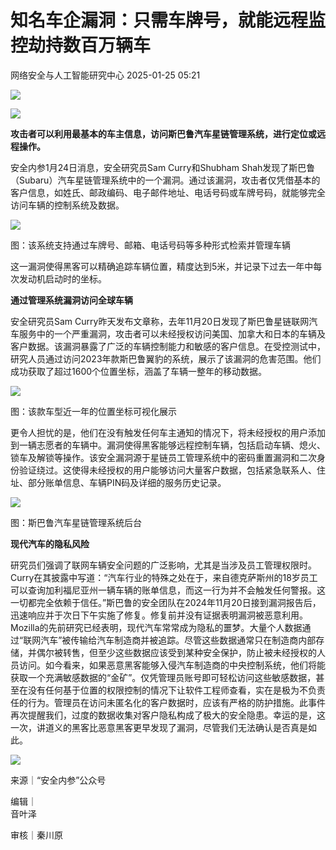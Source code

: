 #  知名车企漏洞：只需车牌号，就能远程监控劫持数百万辆车   
 网络安全与人工智能研究中心   2025-01-25 05:21  
  
![](https://mmbiz.qpic.cn/mmbiz_gif/ezpQRXtYHibykdgfR7Bfd3D5gQ9smYkhUSicwuicfUyAydJhQTRo5N6XPD9LxvGALWdC7ZZVI2R6skN0r8WUhrjcA/640?wx_fmt=gif&from=appmsg "")  
  
![](https://mmbiz.qpic.cn/mmbiz_png/ezpQRXtYHibyiactEVcSjajA6MAI7dVc4xB51OSuTx36k0OvhKI8fNuPCbbu6AlI3WU1RcuicykbfJ0O66icWxTjYQ/640?wx_fmt=png&from=appmsg "")  
  
  
**攻击者可以利用最基本的车主信息，访问斯巴鲁汽车星链管理系统，进行定位或远程操作。**  
  
安全内参1月24日消息，安全研究员Sam Curry和Shubham Shah发现了斯巴鲁（Subaru）汽车星链管理系统中的一个漏洞。通过该漏洞，攻击者仅凭借基本的客户信息，如姓氏、邮政编码、电子邮件地址、电话号码或车牌号码，就能够完全访问车辆的控制系统及数据。  
  
![](https://mmbiz.qpic.cn/mmbiz_jpg/ezpQRXtYHibyiactEVcSjajA6MAI7dVc4xSCTImRgmn7GjHvWCS2n9HhkTXmp4xPsjk2LVWh8nYKEREMA7mDaZEQ/640?wx_fmt=jpeg&from=appmsg "")  
  
图：该系统支持通过车牌号、邮箱、电话号码等多种形式检索并管理车辆  
  
  
这一漏洞使得黑客可以精确追踪车辆位置，精度达到5米，并记录下过去一年中每次发动机启动时的坐标。  
  
  
**通过管理系统漏洞访问全球车辆**  
  
  
安全研究员Sam Curry昨天发布文章称，去年11月20日发现了斯巴鲁星链联网汽车服务中的一个严重漏洞，攻击者可以未经授权访问美国、加拿大和日本的车辆及客户数据。该漏洞暴露了广泛的车辆控制能力和敏感的客户信息。在受控测试中，研究人员通过访问2023年款斯巴鲁翼豹的系统，展示了该漏洞的危害范围。他们成功获取了超过1600个位置坐标，涵盖了车辆一整年的移动数据。  
  
![](https://mmbiz.qpic.cn/mmbiz_jpg/ezpQRXtYHibyiactEVcSjajA6MAI7dVc4xP6tUneRKqDXPib9EJTXsAeX4O9yicWL5zoCfefKQqlxJN5Jgyt3UeyxA/640?wx_fmt=jpeg&from=appmsg "")  
  
图：该款车型近一年的位置坐标可视化展示  
  
  
  
更令人担忧的是，他们在没有触发任何车主通知的情况下，将未经授权的用户添加到一辆志愿者的车辆中。漏洞使得黑客能够远程控制车辆，包括启动车辆、熄火、锁车及解锁等操作。该安全漏洞源于星链员工管理系统中的密码重置漏洞和二次身份验证绕过。这使得未经授权的用户能够访问大量客户数据，包括紧急联系人、住址、部分账单信息、车辆PIN码及详细的服务历史记录。  
  
![](https://mmbiz.qpic.cn/mmbiz_jpg/ezpQRXtYHibyiactEVcSjajA6MAI7dVc4xL0icglQW0vn3gpI8ic5PGkoHrCccCxswvtTWnVWlzweVYJLNVFTSnKCw/640?wx_fmt=jpeg&from=appmsg "")  
  
图：斯巴鲁汽车星链管理系统后台  
  
  
**现代汽车的隐私风险**  
  
  
  
研究员们强调了联网车辆安全问题的广泛影响，尤其是当涉及员工管理权限时。Curry在其披露中写道：“汽车行业的特殊之处在于，来自德克萨斯州的18岁员工可以查询加利福尼亚州一辆车辆的账单信息，而这一行为并不会触发任何警报。这一切都完全依赖于信任。”斯巴鲁的安全团队在2024年11月20日接到漏洞报告后，迅速响应并于次日下午实施了修复。修复前并没有证据表明漏洞被恶意利用。Mozilla的先前研究已经表明，现代汽车常常成为隐私的噩梦。大量个人数据通过“联网汽车”被传输给汽车制造商并被追踪。尽管这些数据通常只在制造商内部存储，并偶尔被转售，但至少这些数据应该受到某种安全保护，防止被未经授权的人员访问。如今看来，如果恶意黑客能够入侵汽车制造商的中央控制系统，他们将能获取一个充满敏感数据的“金矿”。仅凭管理员账号即可轻松访问这些敏感数据，甚至在没有任何基于位置的权限控制的情况下让软件工程师查看，实在是极为不负责任的行为。管理员在访问未匿名化的客户数据时，应该有严格的防护措施。此事件再次提醒我们，过度的数据收集对客户隐私构成了极大的安全隐患。幸运的是，这一次，讲道义的黑客比恶意黑客更早发现了漏洞，尽管我们无法确认是否真是如此。  
  
  
![](https://mmbiz.qpic.cn/mmbiz_png/ezpQRXtYHibykdgfR7Bfd3D5gQ9smYkhUMk71re53Z8Xju62nS9agGCNgUNjPibQP7YZthr22UXppftxLN0kp97A/640?wx_fmt=png&from=appmsg "")  
  
来源｜“安全内参”公众号  
  
编辑｜  
音叶泽  
  
审核｜秦川原  
  
  
